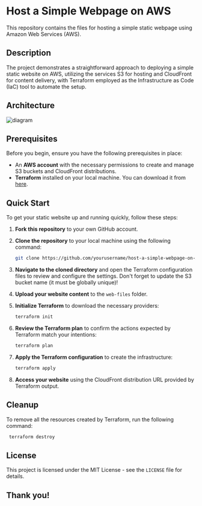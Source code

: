 # Host a Simple Webpage on AWS

This repository contains the files for hosting a simple static webpage using Amazon Web Services (AWS).

## Description
The project demonstrates a straightforward approach to deploying a simple static website on AWS, utilizing the services S3 for hosting and CloudFront for content delivery, with Terraform employed as the Infrastructure as Code (IaC) tool to automate the setup.

## Architecture 

![diagram](https://github.com/NicolasAbboud/host-a-simple-webpage-on-AWS/assets/143742395/2d511ad5-49e5-41ed-92e1-50760d7aa58e)

## Prerequisites

Before you begin, ensure you have the following prerequisites in place:

- An **AWS account** with the necessary permissions to create and manage S3 buckets and CloudFront distributions.
- **Terraform** installed on your local machine. You can download it from [here](https://developer.hashicorp.com/terraform/install).

## Quick Start

To get your static website up and running quickly, follow these steps:

1. **Fork this repository** to your own GitHub account.  
   
2. **Clone the repository** to your local machine using the following command:
   ````bash
   git clone https://github.com/yourusername/host-a-simple-webpage-on-AWS.git
   ````  
   
3. **Navigate to the cloned directory** and open the Terraform configuration files to review and configure the settings. Don't forget to update the S3 bucket name (it must be globally unique)!  
   
4. **Upload your website content** to the `web-files` folder.  
   
5. **Initialize Terraform** to download the necessary providers:
   ````bash
   terraform init
   ````  

6. **Review the Terraform plan** to confirm the actions expected by Terraform match your intentions:
   ````bash
   terraform plan
   ````  
   
7. **Apply the Terraform configuration** to create the infrastructure:
   ````bash
   terraform apply
   ````  
   
8. **Access your website** using the CloudFront distribution URL provided by Terraform output.  

## Cleanup

To remove all the resources created by Terraform, run the following command:
  ````bash
   terraform destroy
   ````  

## License

This project is licensed under the MIT License - see the `LICENSE` file for details.  

## Thank you!


